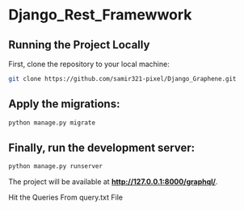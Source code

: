 # Django_Rest_Framewwork

## Running the Project Locally

First, clone the repository to your local machine:

```bash
git clone https://github.com/samir321-pixel/Django_Graphene.git
```



## Apply the migrations:

```bash
python manage.py migrate
```

## Finally, run the development server:

```bash
python manage.py runserver
```

The project will be available at **http://127.0.0.1:8000/graphql/**.

Hit the Queries From query.txt File
